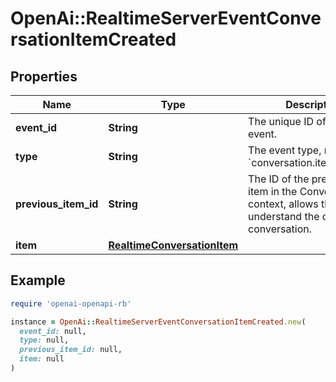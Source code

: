 # OpenAi::RealtimeServerEventConversationItemCreated

## Properties

| Name | Type | Description | Notes |
| ---- | ---- | ----------- | ----- |
| **event_id** | **String** | The unique ID of the server event. |  |
| **type** | **String** | The event type, must be &#x60;conversation.item.created&#x60;. |  |
| **previous_item_id** | **String** | The ID of the preceding item in the Conversation context, allows the client to understand the order of the conversation. |  |
| **item** | [**RealtimeConversationItem**](RealtimeConversationItem.md) |  |  |

## Example

```ruby
require 'openai-openapi-rb'

instance = OpenAi::RealtimeServerEventConversationItemCreated.new(
  event_id: null,
  type: null,
  previous_item_id: null,
  item: null
)
```

